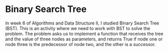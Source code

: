 # Binary Search Tree

In week 6 of Algorithms and Data Structure II, I studied Binary Search Tree (BST). This is an activity where we need to work with BST to solve the problem. The problem asks us to implement a function that receives the tree and the value of three nodes as parameters, and returns True if node one or node three is the predecessor of node two, and the other is a successor.